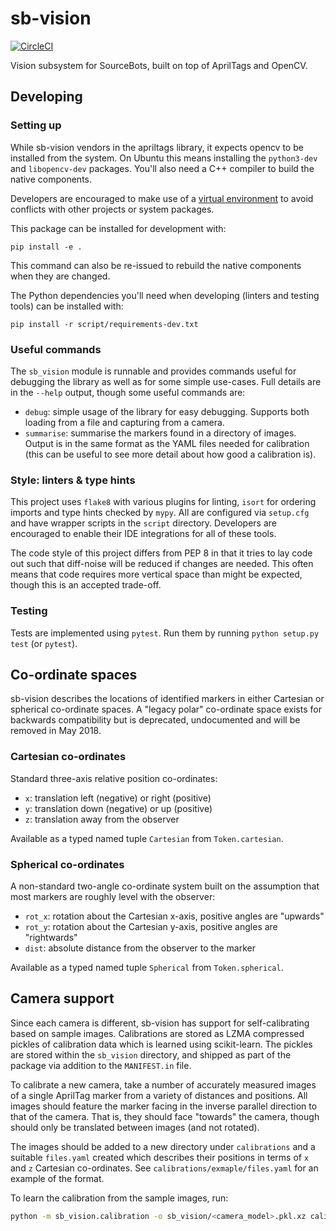 # sb-vision

[![CircleCI](https://circleci.com/gh/sourcebots/sb-vision.svg?style=shield)](https://circleci.com/gh/sourcebots/sb-vision)

Vision subsystem for SourceBots, built on top of AprilTags and OpenCV.


## Developing

### Setting up

While sb-vision vendors in the apriltags library, it expects opencv to be
installed from the system. On Ubuntu this means installing the `python3-dev` and
`libopencv-dev` packages. You'll also need a C++ compiler to build the native
components.

Developers are encouraged to make use of a [virtual environment](https://docs.python.org/3/tutorial/venv.html)
to avoid conflicts with other projects or system packages.

This package can be installed for development with:
```
pip install -e .
```
This command can also be re-issued to rebuild the native components when they
are changed.

The Python dependencies you'll need when developing (linters and testing tools)
can be installed with:
```
pip install -r script/requirements-dev.txt
```

### Useful commands

The `sb_vision` module is runnable and provides commands useful for debugging
the library as well as for some simple use-cases. Full details are in the
`--help` output, though some useful commands are:

- `debug`: simple usage of the library for easy debugging. Supports both loading
  from a file and capturing from a camera.
- `summarise`: summarise the markers found in a directory of images. Output is
  in the same format as the YAML files needed for calibration (this can be
  useful to see more detail about how good a calibration is).

### Style: linters & type hints

This project uses `flake8` with various plugins for linting, `isort` for
ordering imports and type hints checked by `mypy`. All are configured via
`setup.cfg` and have wrapper scripts in the `script` directory. Developers are
encouraged to enable their IDE integrations for all of these tools.

The code style of this project differs from PEP 8 in that it tries to lay code
out such that diff-noise will be reduced if changes are needed. This often means
that code requires more vertical space than might be expected, though this is an
accepted trade-off.

### Testing

Tests are implemented using `pytest`.
Run them by running `python setup.py test` (or `pytest`).


## Co-ordinate spaces

sb-vision describes the locations of identified markers in either Cartesian or
spherical co-ordinate spaces. A "legacy polar" co-ordinate space exists for
backwards compatibility but is deprecated, undocumented and will be removed in
May 2018.

### Cartesian co-ordinates

Standard three-axis relative position co-ordinates:
 - `x`: translation left (negative) or right (positive)
 - `y`: translation down (negative) or up (positive)
 - `z`: translation away from the observer

Available as a typed named tuple `Cartesian` from `Token.cartesian`.

### Spherical co-ordinates

A non-standard two-angle co-ordinate system built on the assumption that most
markers are roughly level with the observer:
 - `rot_x`: rotation about the Cartesian x-axis, positive angles are "upwards"
 - `rot_y`: rotation about the Cartesian y-axis, positive angles are "rightwards"
 - `dist`: absolute distance from the observer to the marker

Available as a typed named tuple `Spherical` from `Token.spherical`.


## Camera support

Since each camera is different, sb-vision has support for self-calibrating based
on sample images. Calibrations are stored as LZMA compressed pickles of
calibration data which is learned using scikit-learn. The pickles are stored
within the `sb_vision` directory, and shipped as part of the package via
addition to the `MANIFEST.in` file.

To calibrate a new camera, take a number of accurately measured images of a
single AprilTag marker from a variety of distances and positions. All images
should feature the marker facing in the inverse parallel direction to that of
the camera. That is, they should face "towards" the camera, though should only
be translated between images (and not rotated).

The images should be added to a new directory under `calibrations` and a
suitable `files.yaml` created which describes their positions in terms of `x`
and `z` Cartesian co-ordinates. See `calibrations/exmaple/files.yaml` for an
example of the format.

To learn the calibration from the sample images, run:
```bash
python -m sb_vision.calibration -o sb_vision/<camera_model>.pkl.xz calibrations/<camera_model>
```
